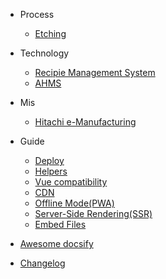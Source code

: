 - Process

  - [Etching](/process/etch-def.md "Etching Definition and Explanation")

- Technology

  - [Recipie Management System](rms.md)
  - [AHMS](ahms.md)
 
- Mis

  - [Hitachi e-Manufacturing](hitachi-emanufacturing.html)

- Guide

  - [Deploy](deploy.md)
  - [Helpers](helpers.md)
  - [Vue compatibility](vue.md)
  - [CDN](cdn.md)
  - [Offline Mode(PWA)](pwa.md)
  - [Server-Side Rendering(SSR)](ssr.md)
  - [Embed Files](embed-files.md)

- [Awesome docsify](awesome.md)
- [Changelog](changelog.md)
